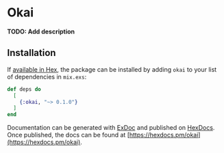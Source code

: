 # Okai

**TODO: Add description**

## Installation

If [available in Hex](https://hex.pm/docs/publish), the package can be installed
by adding `okai` to your list of dependencies in `mix.exs`:

```elixir
def deps do
  [
    {:okai, "~> 0.1.0"}
  ]
end
```

Documentation can be generated with [ExDoc](https://github.com/elixir-lang/ex_doc)
and published on [HexDocs](https://hexdocs.pm). Once published, the docs can
be found at [https://hexdocs.pm/okai](https://hexdocs.pm/okai).

